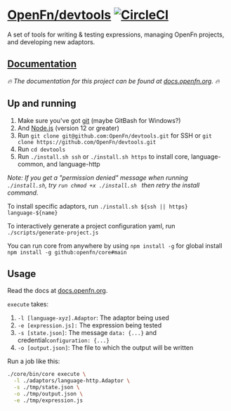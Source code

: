 # [OpenFn/devtools](https://openfn.github.io/devtools/) [![CircleCI](https://circleci.com/gh/OpenFn/devtools.svg?style=svg)](https://circleci.com/gh/OpenFn/devtools)

A set of tools for writing &amp; testing expressions, managing OpenFn projects,
and developing new adaptors.

## [Documentation](https://docs.openfn.org/documentation/build/devtools)

_🔥 The documentation for this project can be found at
[docs.openfn.org](https://docs.openfn.org/documentation/build/devtools). 🔥_

## Up and running

1. Make sure you've got [git](https://git-scm.com/downloads) (maybe GitBash for
   Windows?)
2. And [Node.js](https://nodejs.org/en/download/) (version 12 or greater)
3. Run `git clone git@github.com:OpenFn/devtools.git` for SSH or
   `git clone https://github.com/OpenFn/devtools.git`
4. Run `cd devtools`
5. Run `./install.sh ssh` or `./install.sh https` to install core,
   language-common, and language-http

_Note: If you get a "permission denied" message when running `./install.sh`, try
`run chmod +x ./install.sh ` then retry the install command._

To install specific adaptors, run
`./install.sh ${ssh || https} language-${name}`

To interactively generate a project configuration yaml, run
`./scripts/generate-project.js`

You can run core from anywhere by using `npm install -g` for global install
`npm install -g github:openfn/core#main`

## Usage

Read the docs at [docs.openfn.org](https://docs.openfn.org).

`execute` takes:

1. `-l [language-xyz].Adaptor`: The adaptor being used
2. `-e [expression.js]:` The expression being tested
3. `-s [state.json]`: The message `data: {...}` and
   credential`configuration: {...}`
4. `-o [output.json]`: The file to which the output will be written

Run a job like this:

```sh
./core/bin/core execute \
  -l ./adaptors/language-http.Adaptor \
  -s ./tmp/state.json \
  -o ./tmp/output.json \
  -e ./tmp/expression.js
```

